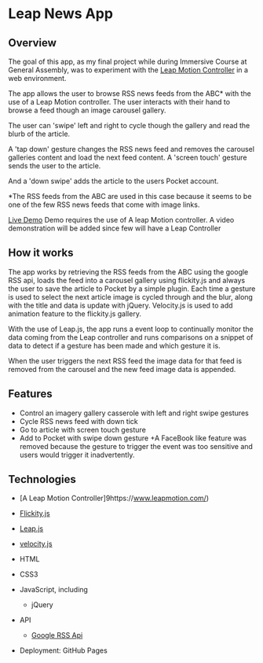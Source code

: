 # Leap News App

## Overview

The goal of this app, as my final project while during Immersive Course at General Assembly, was to experiment with the [Leap Motion Controller](https://www.leapmotion.com/) in a web environment. 

The app allows the user to browse RSS news feeds from the ABC* with the use of a Leap Motion controller. The user interacts with their hand to browse a feed though an image carousel gallery. 

The user can 'swipe' left and right to cycle though the gallery and read the blurb of the article. 

A 'tap down' gesture changes the RSS news feed and removes the carousel galleries content and load the next feed content. A 'screen touch' gesture sends the user to the article. 

And a 'down swipe' adds the article to the users Pocket account.

*The RSS feeds from the ABC are used in this case because it seems to be one of the few RSS news feeds that come with image links.

[Live Demo](http://fyrdmen.github.io/leap_app/)
Demo requires the use of A leap Motion controller.
A video demonstration will be added since few will have a Leap Controller

## How it works

The app works by retrieving the RSS feeds from the ABC using the google RSS api, loads the feed into a carousel gallery using flickity.js and always the user to save the article to Pocket by a simple plugin. Each time a gesture is used to select the next article image is cycled through and the blur, along with the title and data is  update with jQuery. Velocity.js is used to add animation feature to the flickity.js gallery.

With the use of Leap.js, the app runs a event loop to continually monitor the data coming from the Leap controller and runs comparisons on a snippet of data to detect if a gesture has been made and which gesture it is.

When the user triggers the next RSS feed the image data for that feed is removed from the carousel and the new feed image data is appended.

## Features

+ Control an imagery gallery casserole with left and right swipe gestures
+ Cycle RSS news feed with down tick
+ Go to article with screen touch gesture
+ Add to Pocket with swipe down gesture
+A FaceBook like feature was removed because the gesture to trigger the event was too sensitive and users would trigger it inadvertently.

## Technologies

+ [A Leap Motion Controller]9https://www.leapmotion.com/)
+ [Flickity.js](http://flickity.metafizzy.co/)
+ [Leap.js](https://github.com/leapmotion/leapjs)
+ [velocity.js](http://julian.com/research/velocity/)
+ HTML
+ CSS3
+ JavaScript, including
  - jQuery

+ API
  - [Google RSS Api](https://developers.google.com/feed/?hl=en)

+ Deployment: GitHub Pages

